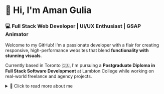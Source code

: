 # 👋 Hi, I'm Aman Gulia

### 💻 Full Stack Web Developer | UI/UX Enthusiast | GSAP Animator

Welcome to my GitHub! I'm a passionate developer with a flair for creating responsive, high-performance websites that blend **functionality with stunning visuals**.
  
Currently based in Toronto 🇨🇦, I'm pursuing a **Postgraduate Diploma in Full Stack Software Development** at Lambton College while working on real-world freelance and agency projects.
<details>
  <summary>📖 Click to read more about me</summary>
  
## 🚀 What I Do

- 🔧 **Build scalable, modern web apps** using the MERN stack
- 🎨 **Design immersive user interfaces** with GSAP, ScrollTrigger, and smooth scroll libraries like Lenis
- ⚙️ **Optimize performance** with image compression, code splitting, minification, and Lighthouse auditing
- 📦 **Integrate real-world services** (Stripe, WhatsApp API, Shiprocket, Zoom SDK, Brevo, etc.)
- 📲 **Develop responsive sites** for startups, businesses, and e-commerce platforms

---

## 🧩 Featured Client Projects

### [🎯 20 Degrees](https://www.20deg.com)
California-based wellness startup site with Stripe integration, webpack optimization, and GSAP-powered effects.

### [🌐 1 Web Solutions](https://github.com/amangulia4610/1Websolutions)
Full agency website with scroll-triggered GSAP animations, Locomotive Scroll, and 99/100 Lighthouse performance.

### [🧠 WizKidz Club](https://www.wizkidzclub.com)
LMS + eCommerce site for a US-based kids coding club with cart system, course pages, and custom admin panel.

### [💻  Nerdslane](https://github.com/amangulia4610/Nerdslane)
US-based software development company’s site built with GSAP animations, Brevo integration, and responsive mobile design.

---

## 🛠 Tech Stack

**Languages & Frameworks:**  
`JavaScript`, `HTML`, `CSS`, `MERN Stack`, `React`, `Node.js`, `Express`

**Libraries & Tools:**  
`GSAP`, `ScrollTrigger`, `Lenis`, `Locomotive Scroll`, `Stripe`, `WordPress`, `Postman`, `Git`, `Webpack`

**Databases:**  
`MongoDB`, `MySQL`, `MSSQL`

**Other:**  
`REST APIs`, `Agile`, `UI/UX Design`, `Performance Optimization`, `SEO`, `Digital Marketing`

---

> “Code is not just syntax. It’s design, performance, and experience — all rolled into one.”

Thanks for stopping by! 🙌
</details>
